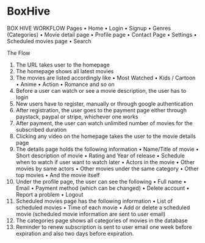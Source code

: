 # BoxHive
BOX HIVE WORKFLOW
Pages
•	Home
•	Login
•	Signup
•	Genres (Categories)
•	Movie detail page
•	Profile page
•	Contact Page
•	Settings
•	Scheduled movies page
•	Search

The Flow
1.	The URL takes user to the homepage
2.	The homepage shows all latest movies
3.	The movies are listed accordingly like
•	Most Watched
•	Kids / Cartoon
•	Anime
•	Action
•	Romance and so on
4.	Before a user can watch or see a movie description, the user has to login
5.	New users have to register, manually or through google authentication
6.	After registration, the user goes to the payment page either through paystack, paypal or stripe, whichever one works
7.	After payment, the user can watch unlimited number of movies for the subscribed duration
8.	Clicking any video on the homepage takes the user to the movie details page
9.	The details page holds the following information
•	Name/Title of movie
•	Short description of movie
•	Rating and Year of release
•	Schedule when to watch if user want to watch later 
•	Actors in the movie
•	Other movies by same actors
•	Other movies under the same category
•	Other top movies
•	And the movie itself
10.	Under the profile page, the user can see the following
•	Full name
•	Email
•	Payment method (which can be changed)
•	Delete account
•	Report a problem
•	Logout
11.	Scheduled movies page has the following information
•	List of scheduled movies
•	Time of each movie
•	Add or delete a scheduled movie
(scheduled movie information are sent to user email)
12.	The categories page shows all categories of movies in the database
13.	Reminder to renew subscription is sent to user email one week before expiration and also two days before expiration.
